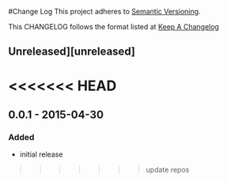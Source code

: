 #Change Log
This project adheres to [Semantic Versioning](http://semver.org/).

This CHANGELOG follows the format listed at [Keep A Changelog](http://keepachangelog.com/)

## Unreleased][unreleased]

<<<<<<< HEAD
=======
## 0.0.1 - 2015-04-30

### Added
- initial release

>>>>>>> update repos
